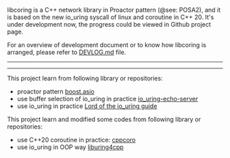 libcoring is a C++ network library in Proactor pattern (@see: POSA2), and it is based on the new io_uring syscall of
linux and coroutine in C++ 20. It's under development now, the progress could be viewed in Github project page.

For an overview of development document or to know how libcoring is arranged, please refer to [DEVLOG.md](./DEVLOG.md)
file.

---
---
This project learn from following library or repositories:

- proactor pattern [boost.asio](https://www.boost.org/doc/libs/1_78_0/doc/html/boost_asio.html)
- use buffer selection of io_uring in practice [io_uring-echo-server](https://github.com/frevib/io_uring-echo-server)
- use io_uring in practice [Lord of the io_uring guide](https://github.com/shuveb/loti-examples)

This project learn and modified some codes from following library or repositories:

- use C++20 coroutine in practice: [cppcoro](https://github.com/lewissbaker/cppcoro)
- use io_uring in OOP way [liburing4cpp](https://github.com/CarterLi/liburing4cpp)